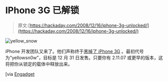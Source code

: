 # IPhone 3G 已解锁

> 原文:[https://hackaday.com/2008/12/16/iphone-3g-unlocked/](https://hackaday.com/2008/12/16/iphone-3g-unlocked/)

![yellow_snow](../Images/78fd674f06fc1c6ea2809196d62c9067.png "yellow_snow")

iPhone 开发团队又来了。他们声称终于[黑掉了 iPhone 3G](http://blog.iphone-dev.org/) 。最初代号为“yellowsn0w”，目标是 12 月 31 日发售。只要你有 2.11.07 或更早的版本，这将把你从锁定的载体中释放出来。

[via [Engadget](http://www.engadget.com/2008/12/16/iphone-3g-finally-unlocked-by-the-dev-team/)
